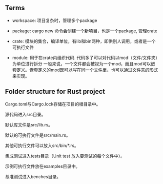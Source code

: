 
## Terms
- workspace: 项目复杂时，管理多个package

- package: cargo new 命令会创建一个新项目，也是一个package, 管理crate

- crate: 模块的集合，编译单位，有lib和bin两种，即供别人调用，或者是一个可执行文件

- module: 用于在crate内组织代码. 代码多了可以对代码以mod（文件/文件夹）为单位进行拆分
一般来说，一个文件都会被视为一个mod，而且mod可以嵌套定义。嵌套定义的mod既可以写在同一个文件里，也可以通过文件夹的形式来实现。



## Folder structure for Rust project

Cargo.toml与Cargo.lock存储在项目的根目录中。

源代码进入src目录。

默认库文件是src/lib.rs。

默认的可执行文件是src/main.rs。

其他可执行文件可以放入src/bin/*.rs。

集成测试进入tests目录（Unit test 放入要测试的每个文件中）。

示例可执行文件放在examples目录中。

基准测试进入benches目录。
